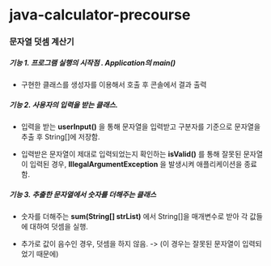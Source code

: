 # java-calculator-precourse

### 문자열 덧셈 계산기

##### 기능 1. 프로그램 실행의 시작점 . Application의 main()

+ 구현한 클래스를 생성자를 이용해서 호출 후 콘솔에서 결과 출력

##### 기능 2. 사용자의 입력을 받는 클래스.

+ 입력을 받는 **userInput()** 을 통해 문자열을 입력받고 구분자를 기준으로 문자열을 추출 후 String[]에 저장함.

+ 입력받은 문자열이 제대로 입력되었는지 확인하는 **isValid()** 를 통해 잘못된 문자열이 입력된 경우, **IllegalArgumentException** 을 발생시켜 애플리케이션을 종료함.

##### 기능 3. 추출한 문자열에서 숫자를 더해주는 클래스

+ 숫자를 더해주는 **sum(String[] strList)** 에서 String[]을 매개변수로 받아 각 값들에 대하여 덧셈을 실행.

+ 추가로 값이 음수인 경우, 덧셈을 하지 않음. -> (이 경우는 잘못된 문자열이 입력되었기 때문에)
